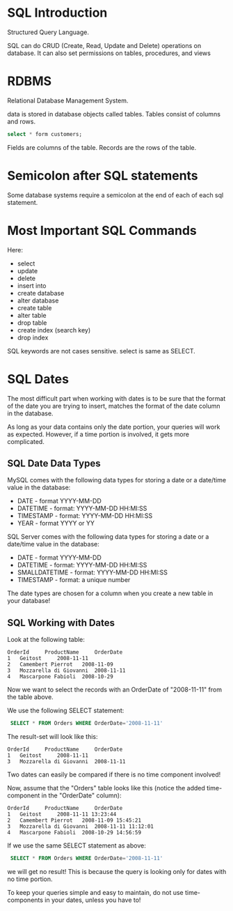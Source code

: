 # SQL Introduction

Structured Query Language.

SQL can do CRUD (Create, Read, Update and Delete) operations on database.
It can also set permissions on tables, procedures, and views

# RDBMS
Relational Database Management System.

data is stored in database objects called tables.
Tables consist of columns and rows.

```sql
select * form customers;
```
Fields are columns of the table.
Records are the rows of the table.

# Semicolon after SQL statements
Some database systems require a semicolon at the end of each of each sql statement.

# Most Important SQL Commands
Here:
- select
- update
- delete
- insert into
- create database
- alter database
- create table
- alter table
- drop table
- create index (search key)
- drop index

SQL keywords are not cases sensitive.
select is same as SELECT.

# SQL Dates
The most difficult part when working with dates is to be sure that the format of the date you are trying to insert, matches the format of the date column in the database.

As long as your data contains only the date portion, your queries will work as expected. However, if a time portion is involved, it gets more complicated.

## SQL Date Data Types
MySQL comes with the following data types for storing a date or a date/time value in the database:
- DATE - format YYYY-MM-DD
- DATETIME - format: YYYY-MM-DD HH:MI:SS
- TIMESTAMP - format: YYYY-MM-DD HH:MI:SS
- YEAR - format YYYY or YY

SQL Server comes with the following data types for storing a date or a date/time value in the database:
- DATE - format YYYY-MM-DD
- DATETIME - format: YYYY-MM-DD HH:MI:SS
- SMALLDATETIME - format: YYYY-MM-DD HH:MI:SS
- TIMESTAMP - format: a unique number

The date types are chosen for a column when you create a new table in your database!

## SQL Working with Dates
Look at the following table:

```
OrderId 	ProductName 	OrderDate
1 	Geitost 	2008-11-11
2 	Camembert Pierrot 	2008-11-09
3 	Mozzarella di Giovanni 	2008-11-11
4 	Mascarpone Fabioli 	2008-10-29
```

Now we want to select the records with an OrderDate of "2008-11-11" from the table above.

We use the following SELECT statement:
```sql
 SELECT * FROM Orders WHERE OrderDate='2008-11-11'
```

The result-set will look like this:
```
OrderId 	ProductName 	OrderDate
1 	Geitost 	2008-11-11
3 	Mozzarella di Giovanni 	2008-11-11
```

Two dates can easily be compared if there is no time component involved!

Now, assume that the "Orders" table looks like this (notice the added time-component in the "OrderDate" column):

```
OrderId 	ProductName 	OrderDate
1 	Geitost 	2008-11-11 13:23:44
2 	Camembert Pierrot 	2008-11-09 15:45:21
3 	Mozzarella di Giovanni 	2008-11-11 11:12:01
4 	Mascarpone Fabioli 	2008-10-29 14:56:59
```

If we use the same SELECT statement as above:
```sql
 SELECT * FROM Orders WHERE OrderDate='2008-11-11'
```

we will get no result! This is because the query is looking only for dates with no time portion.

To keep your queries simple and easy to maintain, do not use time-components in your dates, unless you have to!

